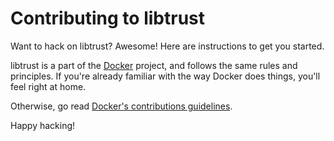 # Contributing to libtrust

Want to hack on libtrust? Awesome! Here are instructions to get you
started.

libtrust is a part of the [Docker](https://www.docker.com) project, and follows
the same rules and principles. If you're already familiar with the way
Docker does things, you'll feel right at home.

Otherwise, go read
[Docker's contributions guidelines](https://github.com/docker/docker/blob/master/CONTRIBUTING.md).

Happy hacking!
